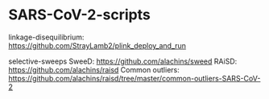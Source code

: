 # SARS-CoV-2-scripts

linkage-disequilibrium: https://github.com/StrayLamb2/plink_deploy_and_run 

selective-sweeps 
SweeD: https://github.com/alachins/sweed
RAiSD: https://github.com/alachins/raisd
Common outliers: https://github.com/alachins/raisd/tree/master/common-outliers-SARS-CoV-2
